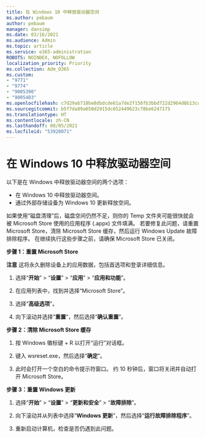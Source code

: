 ```yaml
---
title: 在 Windows 10 中释放驱动器空间
ms.author: pebaum
author: pebaum
manager: dansimp
ms.date: 03/16/2021
ms.audience: Admin
ms.topic: article
ms.service: o365-administration
ROBOTS: NOINDEX, NOFOLLOW
localization_priority: Priority
ms.collection: Adm_O365
ms.custom:
- "9771"
- "9774"
- "9005390"
- "9005403"
ms.openlocfilehash: c7d29ab718be8dbdcde61a7de2f158fb3bbd722d2964d8b13cde9936dd1e5ee1
ms.sourcegitcommit: b5f7da89a650d2915dc652449623c78be6247175
ms.translationtype: HT
ms.contentlocale: zh-CN
ms.lasthandoff: 08/05/2021
ms.locfileid: "53928071"
---
```

# <a name="free-up-drive-space-in-windows-10"></a>在 Windows 10 中释放驱动器空间

以下是在 Windows 中释放驱动器空间的两个选项：

- 在 Windows 10 中释放驱动器空间。
- 通过外部存储设备为 Windows 10 更新释放空间。

如果使用“磁盘清理”后，磁盘空间仍然不足，则你的 Temp 文件夹可能很快就会被 Microsoft Store 使用的应用程序 (.appx) 文件填满。 若要修复此问题，请重置 Microsoft Store，清除 Microsoft Store 缓存，然后运行 Windows Update 故障排除程序。 在继续执行这些步骤之前，请确保 Microsoft Store 已关闭。

**步骤 1：重置 Microsoft Store**

**注意** 这将永久删除设备上的应用数据，包括首选项和登录详细信息。

1. 选择“**开始**” > “**设置**” > “**应用**” > “**应用和功能**”。

1. 在应用列表中，找到并选择“Microsoft Store”。

1. 选择“**高级选项**”。

1. 向下滚动并选择“**重置**”，然后选择“**确认重置**”。

**步骤 2：清除 Microsoft Store 缓存**

1. 按 Windows 徽标键 + R 以打开“运行”对话框。

1. 键入 wsreset.exe，然后选择“**确定**”。

1. 此时会打开一个空白的命令提示符窗口。 约 10 秒钟后，窗口将关闭并自动打开 Microsoft Store。

**步骤 3：重置 Windows 更新**

1. 选择“**开始**” > “**设置**” > “**更新和安全**” > “**故障排除**”。

1. 向下滚动并从列表中选择“**Windows 更新**”，然后选择“**运行故障排除程序**”。

1. 重新启动计算机，检查是否仍遇到此问题。

